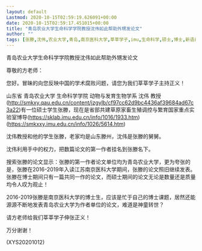 ```yaml
---
layout: default
Lastmod: 2020-10-15T02:59:19.626091+00:00
date: 2020-10-15T02:59:17.451015+00:00
title: "青岛农业大学生命科学学院教授沈伟如此帮助外甥发论文"
author: ""
tags: [张滕,沈伟,农业大学,青岛,南京医科大学,莘莘学子,imu,生命科学,硕士,博士,新语丝]
---
```


青岛农业大学生命科学学院教授沈伟如此帮助外甥发论文

尊敬的方老师：

您好。冒昧的向您反映中国的学术腐败问题，请您为我们莘莘学子主持正义！

山东省 青岛农业大学 生命科学学院 动物与发育生物学系 沈伟 教授(http://smkxy.qau.edu.cn/content/jzgylb/cf97cc62d9bc4436af39684ad67c3a22)有一位硕士学生张滕，现在是省部共建草原家畜生殖调控与繁育国家重点实验室博导(https://sklab.imu.edu.cn/info/1016/1933.htm) (https://smkxxy.imu.edu.cn/info/1026/5614.htm)

沈伟教授和他的学生张滕，老家均是山东滕州，沈伟是张滕的舅舅。

沈伟利用手中的权力，把数篇论文的第一作者挂名到张滕名下。

搜索张滕的论文显示：张滕的第一作者论文单位均为青岛农业大学，更为夸张的是，张滕在2016-2019年入读江苏南京医科大学期间，张滕的论文照旧继续发表。张滕在博士期间只有一篇共同一作的论文，而硕士期间的论文无论是数量还是质量均令人叹为观止！

2016-2019张滕是南京医科大学的博士生，应该是忙于自己的博士课题，居然还能源源不断地发表青岛农业大学为作者单位的论文，难道是神童转世？

请方老师给我们莘莘学子伸张正义！

万分谢谢！

(XYS20201012)

